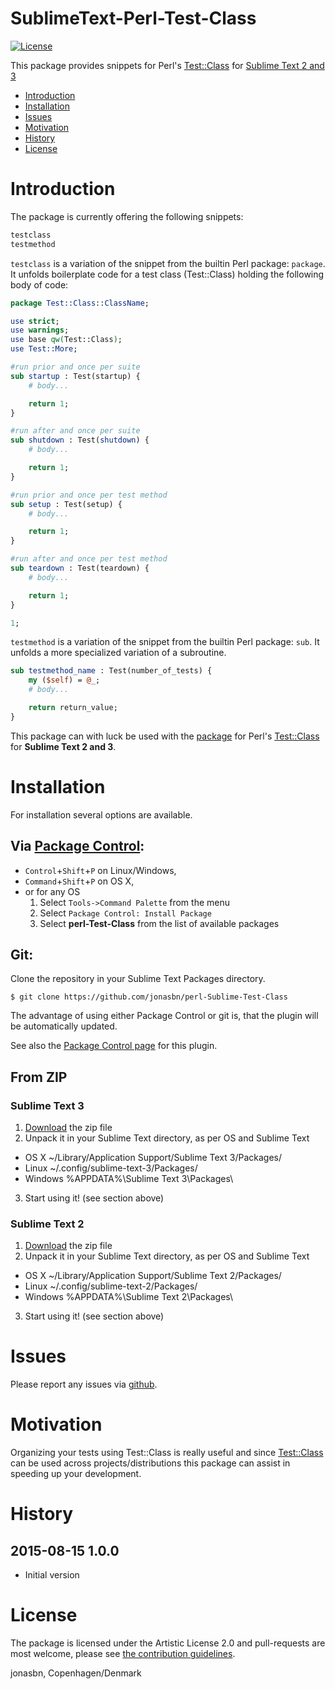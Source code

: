 SublimeText-Perl-Test-Class
===========================

[![License](https://img.shields.io/badge/License-Apache%202.0-blue.svg)](https://opensource.org/licenses/Apache-2.0)

This package provides snippets for Perl's [Test::Class](https://metacpan.org/pod/Test::Class) for [Sublime Text 2 and 3](http://www.sublimetext.com/)

<!-- MarkdownTOC depth=1 -->

- [Introduction](#introduction)
- [Installation](#installation)
- [Issues](#issues)
- [Motivation](#motivation)
- [History](#history)
- [License](#license)

<!-- /MarkdownTOC -->

<a name="introduction"></a>
# Introduction

The package is currently offering the following snippets:

```perl
testclass
testmethod
```

`testclass` is a variation of the snippet from the builtin Perl package: `package`. It unfolds boilerplate code for a test class (Test::Class) holding the following body of code:

```perl
package Test::Class::ClassName;

use strict;
use warnings;
use base qw(Test::Class);
use Test::More;

#run prior and once per suite
sub startup : Test(startup) {
    # body...

    return 1;
}

#run after and once per suite
sub shutdown : Test(shutdown) {
    # body...

    return 1;
}

#run prior and once per test method
sub setup : Test(setup) {
    # body...

    return 1;
}

#run after and once per test method
sub teardown : Test(teardown) {
    # body...

    return 1;
}

1;
```

`testmethod` is a variation of the snippet from the builtin Perl package: `sub`. It unfolds a more specialized variation of a subroutine.

```perl
sub testmethod_name : Test(number_of_tests) {
    my ($self) = @_;
    # body...

    return return_value;
}
```

This package can with luck be used with the [package](https://github.com/jonasbn/SublimeText-Perl-Test-More) for Perl's [Test::Class](https://metacpan.org/pod/Test::Class) for **Sublime Text 2 and 3**.

<a name="installation"></a>
# Installation

For installation several options are available.

<a name="via-package-control"></a>
## Via [Package Control](https://packagecontrol.io/):

- `Control`+`Shift`+`P` on Linux/Windows,
- `Command`+`Shift`+`P` on OS X,
- or for any OS
  1. Select `Tools->Command Palette` from the menu
  2. Select `Package Control: Install Package`
  3. Select **perl-Test-Class** from the list of available packages

<a name="git"></a>
## Git:

Clone the repository in your Sublime Text Packages directory.

`$ git clone https://github.com/jonasbn/perl-Sublime-Test-Class`

The advantage of using either Package Control or git is, that the plugin will be automatically updated.

See also the [Package Control page](https://packagecontrol.io/packages/perl-Test-Class) for this plugin. 

<a name="from-zip"></a>
## From ZIP

### Sublime Text 3

1. [Download](https://github.com/jonasbn/SublimeText-Perl-Test-Class/archive/master.zip) the zip file
2. Unpack it in your Sublime Text directory, as per OS and Sublime Text 
  - OS X    ~/Library/Application Support/Sublime Text 3/Packages/
  - Linux   ~/.config/sublime-text-3/Packages/
  - Windows %APPDATA%\Sublime Text 3\Packages\
3. Start using it! (see section above)

### Sublime Text 2

1. [Download](https://github.com/jonasbn/SublimeText-Perl-Test-Class/archive/master.zip) the zip file
2. Unpack it in your Sublime Text directory, as per OS and Sublime Text 
  - OS X    ~/Library/Application Support/Sublime Text 2/Packages/
  - Linux   ~/.config/sublime-text-2/Packages/
  - Windows %APPDATA%\Sublime Text 2\Packages\
3. Start using it! (see section above)

<a name="issues"></a>
# Issues

Please report any issues via [github](https://github.com/jonasbn/SublimeText-Perl-Test-Class/issues).

<a name="motivation"></a>
# Motivation

Organizing your tests using Test::Class is really useful and since [Test::Class](https://metacpan.org/pod/Test::Class) can be used across projects/distributions this package can assist in speeding up your development. 

<a name="history"></a>
# History

<a name="2015-08-15-100"></a>
## 2015-08-15 1.0.0

- Initial version

<a name="license"></a>
# License

The package is licensed under the Artistic License 2.0 and pull-requests are most welcome, please see [the contribution guidelines](CONTRIBUTING.md).

jonasbn, Copenhagen/Denmark
